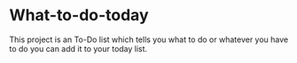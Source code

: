 # What-to-do-today
This project is an To-Do list which tells you what to do or whatever you have to do you can add it to your today list.
